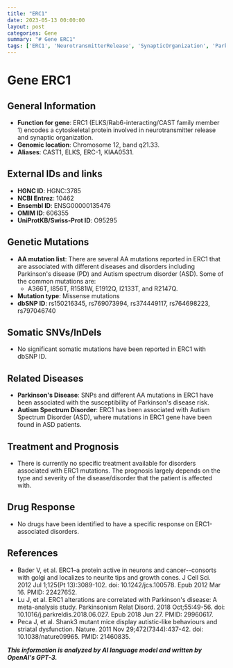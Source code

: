 ```yaml
---
title: "ERC1"
date: 2023-05-13 00:00:00
layout: post
categories: Gene
summary: "# Gene ERC1"
tags: ['ERC1', 'NeurotransmitterRelease', 'SynapticOrganization', 'ParkinsonsDisease', 'AutismSpectrumDisorder', 'MissenseMutations', 'Prognosis', 'DrugResponse']
---
```


# Gene ERC1

## General Information
- **Function for gene**: ERC1 (ELKS/Rab6-interacting/CAST family member 1) encodes a cytoskeletal protein involved in neurotransmitter release and synaptic organization.
- **Genomic location**: Chromosome 12, band q21.33.
- **Aliases**: CAST1, ELKS, ERC-1, KIAA0531.

## External IDs and links
- **HGNC ID**: HGNC:3785
- **NCBI Entrez**: 10462
- **Ensembl ID**: ENSG00000135476
- **OMIM ID**: 606355
- **UniProtKB/Swiss-Prot ID**: O95295

## Genetic Mutations
- **AA mutation list**: There are several AA mutations reported in ERC1 that are associated with different diseases and disorders including Parkinson's disease (PD) and Autism spectrum disorder (ASD). Some of the common mutations are:
  - A366T, I856T, R1581W, E1912Q, I2133T, and R2147Q.
- **Mutation type**: Missense mutations
- **dbSNP ID**: rs150216345, rs769073994, rs374449117, rs764698223, rs797046740

## Somatic SNVs/InDels
- No significant somatic mutations have been reported in ERC1 with dbSNP ID.

## Related Diseases
- **Parkinson's Disease**: SNPs and different AA mutations in ERC1 have been associated with the susceptibility of Parkinson's disease risk.
- **Autism Spectrum Disorder**: ERC1 has been associated with Autism Spectrum Disorder (ASD), where mutations in ERC1 gene have been found in ASD patients.

## Treatment and Prognosis
- There is currently no specific treatment available for disorders associated with ERC1 mutations. The prognosis largely depends on the type and severity of the disease/disorder that the patient is affected with.
 
## Drug Response
- No drugs have been identified to have a specific response on ERC1-associated disorders.

## References
- Bader V, et al. ERC1–a protein active in neurons and cancer--consorts with golgi and localizes to neurite tips and growth cones. J Cell Sci. 2012 Jul 1;125(Pt 13):3089-102. doi: 10.1242/jcs.100578. Epub 2012 Mar 16. PMID: 22427652.
- Lu J, et al. ERC1 alterations are correlated with Parkinson's disease: A meta-analysis study. Parkinsonism Relat Disord. 2018 Oct;55:49-56. doi: 10.1016/j.parkreldis.2018.06.027. Epub 2018 Jun 27. PMID: 29960617.
- Peca J, et al. Shank3 mutant mice display autistic-like behaviours and striatal dysfunction. Nature. 2011 Nov 29;472(7344):437-42. doi: 10.1038/nature09965. PMID: 21460835.

**_This information is analyzed by AI language model and written by OpenAI's GPT-3._**